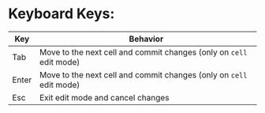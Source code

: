 # Keyboard Keys:
|Key |Behavior |
|--|--|
| Tab | Move to the next cell and commit changes (only on `cell` edit mode) |
| Enter | Move to the next cell and commit changes (only on `cell` edit mode)|
| Esc | Exit edit mode and cancel changes |